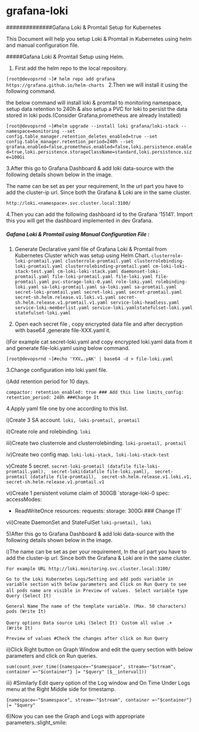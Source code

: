 # grafana-loki
##############Gafana Loki & Promtail Setup for Kubernetes

This Document will help you setup Loki & Promtail in Kubernetes using helm and manual configuration file.

 
#####Gafana Loki & Promtail Setup using Helm.

1. First add the helm repo to the local repository.

`[root@devopsrnd ~]# helm repo add grafana https://grafana.github.io/helm-charts
`
2.Then we will install it using the following command.

the below command will install loki & promtail to monitoring namespace, setup data retention to 240h & also setup a PVC for loki to persist the data stored in loki pods.(Consider Grafana,prometheus are already Installed)

`[root@devopsrnd ~]#helm upgrade --install loki grafana/loki-stack --namespace=monitoring --set config.table_manager.retention_deletes_enabled=true --set config.table_manager.retention_period=240h --set grafana.enabled=false,prometheus.enabled=false,loki.persistence.enabled=true,loki.persistence.storageClassName=standard,loki.persistence.size=100Gi`

3.After this go to Grafana Dashboard & add loki data-source with the following details shown below in the image.

The name can be set as per your requirement, In the url part you have to add the cluster-ip url. Since both the Grafana & Loki are in the same cluster.

`http://loki.<namespace>.svc.cluster.local:3100/
`

4.Then you can add the following dashboard id to the Grafana ‘15141’. Import this you will get the dashboard implemented in dev Grafana.

 
##### Gafana Loki & Promtail using Manual Configuration File :

1. Generate Declarative yaml file of Grafana Loki & Promtail from Kubernetes Cluster which was setup using Helm Chart.
`clusterrole-loki-promtail.yaml
clusterrole-promtail.yaml
clusterrolebinding-loki-promtail.yaml
clusterrolebinding-promtail.yaml
cm-loki-loki-stack-test.yaml
cm-loki-loki-stack.yaml
daemonset-loki-promtail.yaml
file-loki-promtail.yaml
file-loki.yaml
file-promtail.yaml
pvc-storage-loki-0.yaml
role-loki.yaml
rolebinding-loki.yaml
sa-loki-promtail.yaml
sa-loki.yaml
sa-promtail.yaml
secret-loki-promtail.yaml
secret-loki.yaml
secret-promtail.yaml
secret-sh.helm.release.v1.loki.v1.yaml
secret-sh.helm.release.v1.promtail.v1.yaml
service-loki-headless.yaml
service-loki-memberlist.yaml
service-loki.yamlstatefulset-loki.yaml
statefulset-loki.yaml`

2. Open  each secret file , copy encrypted data file and after decryption with base64 ,generate file-XXX.yaml  it.

 i)For example cat  secret-loki.yaml and copy encrypted loki.yaml data from it and generate file-loki.yaml using below command.

`[root@devopsrnd ~]#echo 'YXV….yAK' | base64 -d > file-loki.yaml
`
 
3.Change configuration into loki.yaml file.

 i)Add retention period for 10 days.

`compactor:
  retention_enabled: true ### Add this line
limits_config:
  retention_period: 240h ###Change It`

4.Apply yaml file one by one according to this list.

i)Create 3 SA account.
`loki, loki-promtail, promtail
`

ii)Create role and rolebinding.
`loki`

iii)Create two  clusterrole and clusterrolebinding.
`loki-promtail, promtail
`

iv)Create two config map.
`loki-loki-stack, loki-loki-stack-test
`

v)Create 5 secret.
`secret-loki-promtail (datafile file-loki-promtail.yaml),  secret-loki(datafile file-loki.yaml),  secret-promtail (datafile file-promtail),  secret-sh.helm.release.v1.loki.v1, secret-sh.helm.release.v1.promtail.v1`

vi)Create 1 persistent volume claim of 300GB
`storage-loki-0
spec:
  accessModes:
  - ReadWriteOnce
  resources:
    requests:
      storage: 300Gi ### Change IT`
 

vii)Create DaemonSet and StateFulSet
`loki-promtail, loki
` 

5)After this go to Grafana Dashboard & add loki data-source with the following details shown below in the image.

i)The name can be set as per your requirement, In the url part you have to add the cluster-ip url. Since both the Grafana & Loki are in the same cluster.

`For example
URL http://loki.monitoring.svc.cluster.local:3100/`

`Go to the Loki Kubernetes Logs/Setting and add pods variable in variable section with below parameters and Click on Run Query to see all pods name are visible in Preview of values.
`
`Select variable type
Query (Select It)`

`General
Name
The name of the template variable. (Max. 50 characters)
pods (Write It)`

`Query options
Data source
Loki (Select It)
`
`Custom all value
.+  (Write It)`

`Preview of values
#Check the changes after click on Run Query
`

ii)Click Right button on Graph Window and edit the query section with below parameters and click on Run queries.

`sum(count_over_time({namespace=~"$namespace", stream=~"$stream", container =~"$container"} |= "$query" [$__interval]))
`
 
iii) #Similarly Edit query option of the Log window and On Time Under Logs menu at the Right Middle side for timestamp.

`{namespace=~"$namespace", stream=~"$stream", container =~"$container"} |= "$query"
`
 
6)Now you can see the Graph and Logs with appropriate parameters.:slight_smile: 
